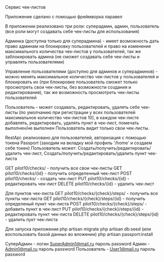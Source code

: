 Сервис чек-листов

Приложение сделано с помощью фреймворка ларавел

В приложении реализовано три роли: суперадмин, админ, пользователь (все роли могут создавать себе чек-листы для использования)

Админка (доступна только для суперадмина) - имеет возможность дать право админам на блокировку пользователей и право на изменение максимального количества чек-листов у пользователей, так же заблокировать админа (не сможет создавать себе чек-листы и управлять пользователями)

Управление пользователями (доступно для админов и суперадминов) - можно менять максимальное количество чек-листов у пользователей и блокировать их (при блокировке пользователь сможет только просмотреть свои чек-листы, без возможности создания и редактирования), так же возможность просмотреть чек-листы пользователей

Пользователь - может создавать, редактировать, удалять себе чек-листы (по умолчанию при регистрации у всех пользователей максимальное количество чек-листов 10), в каждом чек-листе добавлять, редактировать, удалять пункт в чек-лист, помечать выполнен/не выполнен
Пользователь видит только свои чек-листы.

RestApi: реализовано для пользователей, авторизация с помощью токена Passport (заходим на вкладку мой профиль '/home' и создаем себе токен)
Пользователь может: Создать/получить/редактировать/удалить чек-лист,
Создать/получить/редактировать/удалить пункт чек-листа

GET pilot10/checks/ - получить все свои чек-листы
GET pilot10/checks/{id} - получить определенный чек-лист
POST pilot10/checks/ - создать чек-лист
PUT pilot10/checks/{id} - редактировать чек-лист
DELETE pilot10/checks/{id} - удалить чек-лист

Для пунктов чек-листа
GET pilot10/checks/{check}/steps/ - получить все пункты чек-листа
GET pilot10/checks/{check}/steps/{id} - получить определеный пункт чек-листа
POST pilot10/checks/{check}/steps/ - добавить пункт в чек-лист
PUT pilot10/checks/{check}/steps/{id} - редактировать пункт чек-листа
DELETE pilot10/checks/{check}/steps/{id} - удалить пукт чек-листа


Для запуска приложения 
php artisan migrate
php artisan db:seed   (или воспользовать базой данных во вложении)
php artisan passport:install

СуперАдмин - логин SuperAdmin1@mail.ru пароль password
Админ - Admin1@mail.ru пароль password
Пользователь - User1@mail.ru пароль password



